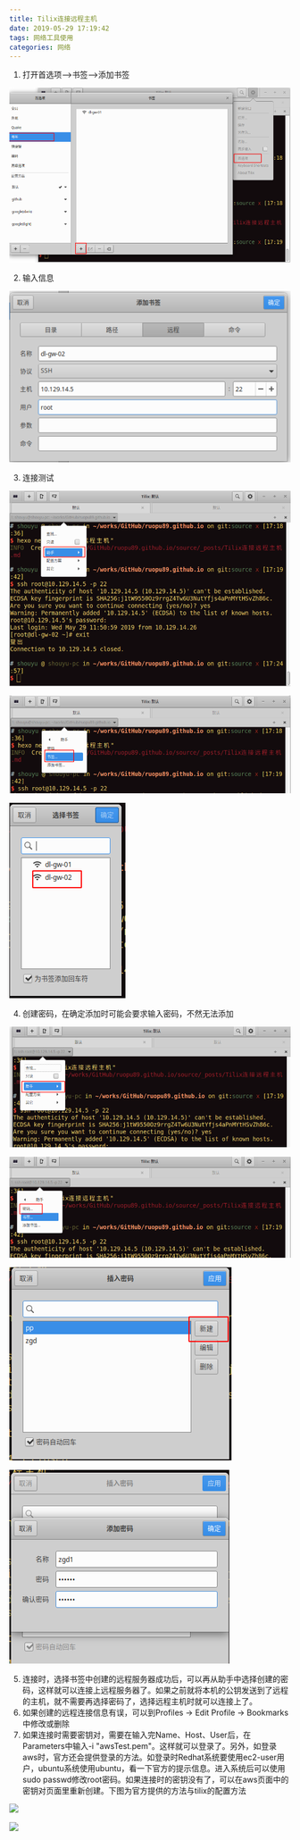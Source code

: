 ```yaml
---
title: Tilix连接远程主机
date: 2019-05-29 17:19:42
tags: 网络工具使用
categories: 网络
---
```


1. 打开首选项-->书签-->添加书签

![](/images/tilix/tillix添加书签.png)

2. 输入信息

![](/images/tilix/tillix添加书签2.png)

3. 连接测试

![](/images/tilix/tillix连接1.png)

![](/images/tilix/tillix连接2.png)

![](/images/tilix/tillix连接3.png)

4. 创建密码，在确定添加时可能会要求输入密码，不然无法添加

![](/images/tilix/tillix创建密码1.png)

![](/images/tilix/tillix创建密码2.png)

![](/images/tilix/tillix创建密码3.png)

![](/images/tilix/tillix创建密码4.png)

5. 连接时，选择书签中创建的远程服务器成功后，可以再从助手中选择创建的密码，这样就可以连接上远程服务器了。如果之前就将本机的公钥发送到了远程的主机，就不需要再选择密码了，选择远程主机时就可以连接上了。
6. 如果创建的远程连接信息有误，可以到Profiles -> Edit Profile -> Bookmarks中修改或删除
7. 如果连接时需要密钥对，需要在输入完Name、Host、User后，在Parameters中输入-i "awsTest.pem"。这样就可以登录了。另外，如登录aws时，官方还会提供登录的方法。如登录时Redhat系统要使用ec2-user用户，ubuntu系统使用ubuntu，看一下官方的提示信息。进入系统后可以使用sudo passwd修改root密码。如果连接时的密钥没有了，可以在aws页面中的密钥对页面里重新创建。下图为官方提供的方法与tilix的配置方法

![](/images/tilix/aws登录方法0)

![](/images/tilix/aws登录方法1)



